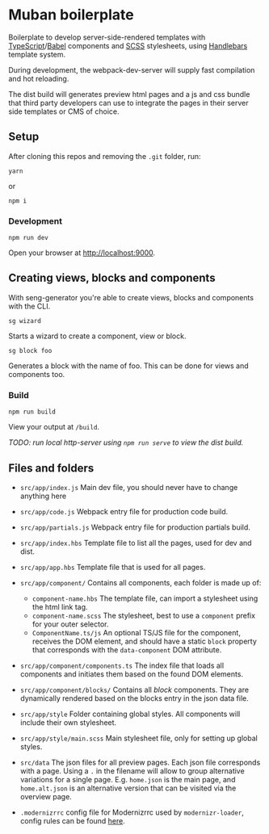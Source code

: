 # Muban boilerplate

Boilerplate to develop server-side-rendered templates with
[TypeScript](https://www.typescriptlang.org/)/[Babel](https://babeljs.io/) components and
[SCSS](http://sass-lang.com/) stylesheets, using [Handlebars](http://handlebarsjs.com/)
template system.

During development, the webpack-dev-server will supply fast compilation and hot reloading.

The dist build will generates preview html pages and a js and css bundle that third party
developers can use to integrate the pages in their server side templates or CMS of choice.

## Setup

After cloning this repos and removing the `.git` folder, run:
```
yarn
```
or
```
npm i
```

### Development

```
npm run dev
```
Open your browser at [http://localhost:9000](http://localhost:9000).

## Creating views, blocks and components
With seng-generator you're able to create views, blocks and components with the CLI.

```
sg wizard
```

Starts a wizard to create a component, view or block.

```
sg block foo
```

Generates a block with the name of foo. This can be done for views and components too.

### Build

```
npm run build
```

View your output at `/build`.

_TODO: run local http-server using `npm run serve` to view the dist build._

## Files and folders

* `src/app/index.js` Main dev file, you should never have to change anything here

* `src/app/code.js` Webpack entry file for production code build.
* `src/app/partials.js` Webpack entry file for production partials build.
* `src/app/index.hbs` Template file to list all the pages, used for dev and dist.
* `src/app/app.hbs` Template file that is used for all pages.
* `src/app/component/` Contains all components, each folder is made up of:
  * `component-name.hbs` The template file, can import a stylesheet using the html link tag.
  * `component-name.scss` The stylesheet, best to use a `component` prefix for your outer selector.
  * `ComponentName.ts/js` An optional TS/JS file for the component, receives the DOM element,
    and should have a static `block` property that corresponds with the `data-component`
    DOM attribute.
* `src/app/component/components.ts` The index file that loads all components and initiates them
  based on the found DOM elements.
* `src/app/component/blocks/` Contains all _block_ components. They are dynamically rendered based
  on the blocks entry in the json data file.
* `src/app/style` Folder containing global styles. All components will include their own stylesheet.
* `src/app/style/main.scss` Main stylesheet file, only for setting up global styles.
* `src/data` The json files for all preview pages. Each json file corresponds with a page.
  Using a `.` in the filename will allow to group alternative variations for a single page.
  E.g. `home.json` is the main page, and `home.alt.json` is an alternative version that can be
  visited via the overview page.
* `.modernizrrc` config file for Modernizrrc used by `modernizr-loader`, config rules can
  be found [here](https://github.com/Modernizr/Modernizr/blob/master/lib/config-all.json).
